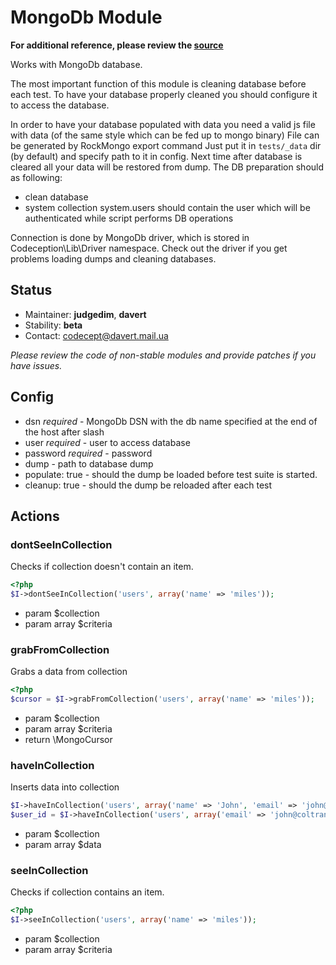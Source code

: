 # MongoDb Module

**For additional reference, please review the [source](https://github.com/Codeception/Codeception/tree/master/src/Codeception/Module/MongoDb.php)**

Works with MongoDb database.

The most important function of this module is cleaning database before each test.
To have your database properly cleaned you should configure it to access the database.

In order to have your database populated with data you need a valid js file with data (of the same style which can be fed up to mongo binary)
File can be generated by RockMongo export command
Just put it in ``` tests/_data ``` dir (by default) and specify path to it in config.
Next time after database is cleared all your data will be restored from dump.
The DB preparation should as following:
- clean database
- system collection system.users should contain the user which will be authenticated while script performs DB operations

Connection is done by MongoDb driver, which is stored in Codeception\Lib\Driver namespace.
Check out the driver if you get problems loading dumps and cleaning databases.

## Status

* Maintainer: **judgedim**, **davert**
* Stability: **beta**
* Contact: codecept@davert.mail.ua

*Please review the code of non-stable modules and provide patches if you have issues.*

## Config

* dsn *required* - MongoDb DSN with the db name specified at the end of the host after slash
* user *required* - user to access database
* password *required* - password
* dump - path to database dump
* populate: true - should the dump be loaded before test suite is started.
* cleanup: true - should the dump be reloaded after each test


## Actions

### dontSeeInCollection

Checks if collection doesn't contain an item.

``` php
<?php
$I->dontSeeInCollection('users', array('name' => 'miles'));
```

 * param $collection
 * param array $criteria

### grabFromCollection

Grabs a data from collection

``` php
<?php
$cursor = $I->grabFromCollection('users', array('name' => 'miles'));
```

 * param $collection
 * param array $criteria
 * return \MongoCursor

### haveInCollection

Inserts data into collection

``` php
$I->haveInCollection('users', array('name' => 'John', 'email' => 'john@coltrane.com'));
$user_id = $I->haveInCollection('users', array('email' => 'john@coltrane.com'));
```

 * param $collection
 * param array $data

### seeInCollection

Checks if collection contains an item.

``` php
<?php
$I->seeInCollection('users', array('name' => 'miles'));
```

 * param $collection
 * param array $criteria


